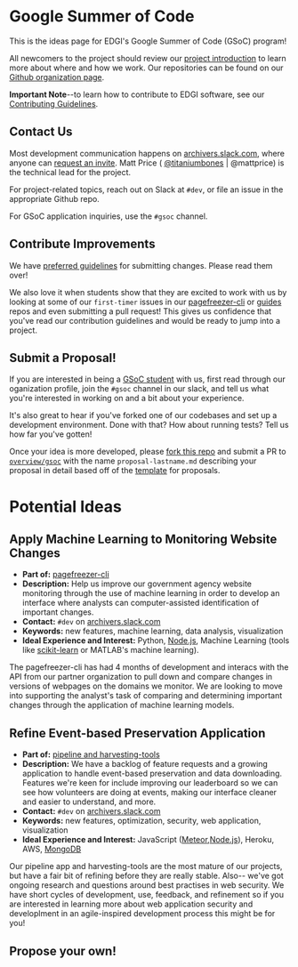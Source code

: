 # Google Summer of Code

This is the ideas page for EDGI's Google Summer of Code (GSoC) program!

All newcomers to the project should review our [project introduction](https://github.com/edgi-govdata-archiving/overview/) to learn more about where and how we work. Our repositories can be found on our [Github organization page](https://github.com/edgi-govdata-archiving/).

**Important Note**--to learn how to contribute to EDGI software, see our [Contributing Guidelines](https://github.com/edgi-govdata-archiving/overview/blob/master/CONTRIBUTING.md). 

## Contact Us

Most development communication happens on [archivers.slack.com](https://archivers.slack.com/), where anyone can [request an invite](https://archivers-slack.herokuapp.com/). Matt Price ( [@titaniumbones](https://github.com/titaniumbones) | @mattprice) is the technical lead for the project.

For project-related topics, reach out on Slack at `#dev`, or file an issue in the appropriate Github repo. 

For GSoC application inquiries, use the `#gsoc` channel.

## Contribute Improvements

We have [preferred guidelines](https://github.com/edgi-govdata-archiving/overview/blob/master/CONTRIBUTING.md) for submitting changes. Please read them over!

We also love it when students show that they are excited to work with us by looking at some of our `first-timer` issues in our [pagefreezer-cli](https://github.com/edgi-govdata-archiving/pagefreezer-cli/labels/first-timer) or [guides](https://github.com/edgi-govdata-archiving/guides/labels/first-timer) repos and even submitting a pull request! This gives us confidence that you've read our contribution guidelines and would be ready to jump into a project.

## Submit a Proposal!

If you are interested in being a [GSoC student](https://summerofcode.withgoogle.com/get-started/) with us, first read through our oganization profile, join the `#gsoc` channel in our slack, and tell us what you're interested in working on and a bit about your experience.  

It's also great to hear if you've forked one of our codebases and set up a development environment. Done with that? How about running tests? Tell us how far you've gotten!

Once your idea is more developed, please [fork this repo](https://github.com/edgi-govdata-archiving/overview/compare#fork-destination-box) and submit a PR to [`overview/gsoc`](https://github.com/edgi-govdata-archiving/overview/gsoc) with the name `proposal-lastname.md` describing your proposal in detail based off of the [template](https://github.com/edgi-govdata-archiving/overview/gsoc/gsoc-template.md) for proposals.

# Potential Ideas

## Apply Machine Learning to Monitoring Website Changes
- **Part of:** [pagefreezer-cli](https://github.com/edgi-govdata-archiving/pagefreezer-cli/)   
- **Description:** Help us improve our government agency website monitoring through the use of machine learning in order to develop an interface where analysts can computer-assisted identification of important changes.   
- **Contact:** `#dev` on [archivers.slack.com](https://archivers.slack.com/)   
- **Keywords:** new features, machine learning, data analysis, visualization
- **Ideal Experience and Interest:** Python, [Node.js](https://nodejs.org/en/), Machine Learning (tools like [scikit-learn](http://scikit-learn.org/stable/index.html) or MATLAB's machine learning).   

The pagefreezer-cli has had 4 months of development and interacs with the API from our partner organization to pull down and compare changes in versions of webpages on the domains we monitor. We are looking to move into supporting the analyst's task of comparing and determining important changes through the application of machine learning models.


## Refine Event-based Preservation Application

- **Part of:** [pipeline and harvesting-tools](https://github.com/edgi-govdata-archiving/harvesting-tools)   
- **Description:** We have a backlog of feature requests and a growing application to handle event-based preservation and data downloading. Features we're keen for include improving our leaderboard so we can see how volunteers are doing at events, making our interface cleaner and easier to understand, and more.   
- **Contact:** `#dev` on [archivers.slack.com](https://archivers.slack.com/)   
- **Keywords:** new features, optimization, security, web application, visualization
- **Ideal Experience and Interest:** JavaScript ([Meteor](https://www.meteor.com/),[Node.js](https://nodejs.org/en/)), Heroku, AWS, [MongoDB](https://www.mongodb.com/)

Our pipeline app and harvesting-tools are the most mature of our projects, but have a fair bit of refining before they are really stable. Also-- we've got ongoing research and questions around best practises in web security. We have short cycles of development, use, feedback, and refinement so if you are interested in learning more about web application security and developlment in an agile-inspired development process this might be for you!

## Propose your own!
